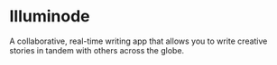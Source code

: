 # Illuminode
A collaborative, real-time writing app that allows you to write creative stories in tandem with others across the globe.
